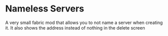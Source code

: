 # Nameless Servers

A very small fabric mod that allows you to not name a server when creating it. It also shows the address instead of nothing in the delete screen
